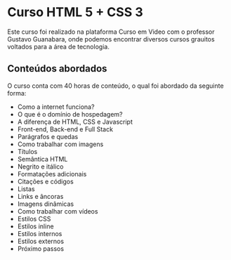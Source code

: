# Curso HTML 5 + CSS 3
Este curso foi realizado na plataforma Curso em Video com o professor Gustavo Guanabara, onde podemos encontrar diversos cursos grauitos voltados para a área de tecnologia.

## Conteúdos abordados
O curso conta com 40 horas de conteúdo, o qual foi abordado da seguinte forma: 
- Como a internet funciona?
- O que é o domínio de hospedagem?
- A diferença de HTML, CSS e Javascript
- Front-end, Back-end e Full Stack
- Parágrafos e quedas
- Como trabalhar com imagens
- Títulos
- Semântica HTML
- Negrito e itálico
- Formatações adicionais
- Citações e códigos
- Listas
- Links e âncoras
- Imagens dinâmicas
- Como trabalhar com vídeos
- Estilos CSS
- Estilos inline
- Estilos internos
- Estilos externos
- Próximo passos
